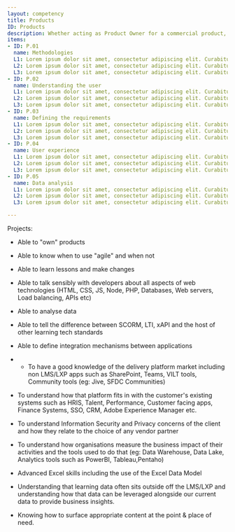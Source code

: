 ```yaml
---
layout: competency
title: Products
ID: Products
description: Whether acting as Product Owner for a commercial product, or an internal Product Owner, you will need considerable negotiating and prioritization skills.
items:
- ID: P.01
  name: Methodologies
  L1: Lorem ipsum dolor sit amet, consectetur adipiscing elit. Curabitur sollicitudin lectus velit, et volutpat erat venenatis ut. Sed a erat lacus. Donec venenatis egestas egestas.
  L2: Lorem ipsum dolor sit amet, consectetur adipiscing elit. Curabitur sollicitudin lectus velit, et volutpat erat venenatis ut. Sed a erat lacus. Donec venenatis egestas egestas.
  L3: Lorem ipsum dolor sit amet, consectetur adipiscing elit. Curabitur sollicitudin lectus velit, et volutpat erat venenatis ut. Sed a erat lacus. Donec venenatis egestas egestas.
- ID: P.02
  name: Understanding the user
  L1: Lorem ipsum dolor sit amet, consectetur adipiscing elit. Curabitur sollicitudin lectus velit, et volutpat erat venenatis ut. Sed a erat lacus. Donec venenatis egestas egestas.
  L2: Lorem ipsum dolor sit amet, consectetur adipiscing elit. Curabitur sollicitudin lectus velit, et volutpat erat venenatis ut. Sed a erat lacus. Donec venenatis egestas egestas.
  L3: Lorem ipsum dolor sit amet, consectetur adipiscing elit. Curabitur sollicitudin lectus velit, et volutpat erat venenatis ut. Sed a erat lacus. Donec venenatis egestas egestas.
- ID: P.03
  name: Defining the requirements
  L1: Lorem ipsum dolor sit amet, consectetur adipiscing elit. Curabitur sollicitudin lectus velit, et volutpat erat venenatis ut. Sed a erat lacus. Donec venenatis egestas egestas.
  L2: Lorem ipsum dolor sit amet, consectetur adipiscing elit. Curabitur sollicitudin lectus velit, et volutpat erat venenatis ut. Sed a erat lacus. Donec venenatis egestas egestas.
  L3: Lorem ipsum dolor sit amet, consectetur adipiscing elit. Curabitur sollicitudin lectus velit, et volutpat erat venenatis ut. Sed a erat lacus. Donec venenatis egestas egestas.
- ID: P.04
  name: User experience
  L1: Lorem ipsum dolor sit amet, consectetur adipiscing elit. Curabitur sollicitudin lectus velit, et volutpat erat venenatis ut. Sed a erat lacus. Donec venenatis egestas egestas.
  L2: Lorem ipsum dolor sit amet, consectetur adipiscing elit. Curabitur sollicitudin lectus velit, et volutpat erat venenatis ut. Sed a erat lacus. Donec venenatis egestas egestas.
  L3: Lorem ipsum dolor sit amet, consectetur adipiscing elit. Curabitur sollicitudin lectus velit, et volutpat erat venenatis ut. Sed a erat lacus. Donec venenatis egestas egestas.
- ID: P.05
  name: Data analysis
  L1: Lorem ipsum dolor sit amet, consectetur adipiscing elit. Curabitur sollicitudin lectus velit, et volutpat erat venenatis ut. Sed a erat lacus. Donec venenatis egestas egestas.
  L2: Lorem ipsum dolor sit amet, consectetur adipiscing elit. Curabitur sollicitudin lectus velit, et volutpat erat venenatis ut. Sed a erat lacus. Donec venenatis egestas egestas.
  L3: Lorem ipsum dolor sit amet, consectetur adipiscing elit. Curabitur sollicitudin lectus velit, et volutpat erat venenatis ut. Sed a erat lacus. Donec venenatis egestas egestas.

---
```





Projects:
- Able to "own" products
- Able to know when to use "agile" and when not
- Able to learn lessons and make changes

- Able to talk sensibly with developers about all aspects of web technologies (HTML, CSS, JS, Node, PHP, Databases, Web servers, Load balancing, APIs etc)
- Able to analyse data
- Able to tell the difference between SCORM, LTI, xAPI and the host of other learning tech standards
- Able to define integration mechanisms between applications
- - To have a good knowledge of the delivery platform market including non LMS/LXP apps such as SharePoint, Teams, VILT tools, Community tools (eg: Jive, SFDC Communities)
- To understand how that platform fits in with the customer's existing systems such as HRIS, Talent, Performance, Customer facing apps, Finance Systems, SSO, CRM, Adobe Experience Manager etc.
- To understand Information Security and Privacy concerns of the client and how they relate to the choice of any vendor partner
- To understand how organisations measure the business impact of their activities and the tools used to do that (eg: Data Warehouse, Data Lake, Analytics tools such as PowerBI, Tableau,Pentaho)
- Advanced Excel skills including the use of the Excel Data Model
- Understanding that learning data often sits outside off the LMS/LXP and understanding how that data can be leveraged alongside our current data to provide business insights.
- Knowing how to surface appropriate content at the point & place of need.

